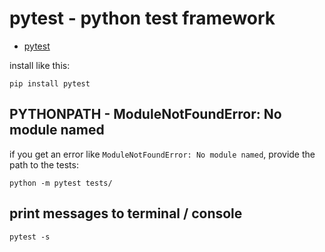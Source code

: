 # pytest - python test framework

* [pytest](https://docs.pytest.org/en/latest/)

install like this:

```
pip install pytest
```

## PYTHONPATH - ModuleNotFoundError: No module named

if you get an error like `ModuleNotFoundError: No module named`, provide the path to the tests:

```
python -m pytest tests/
```

## print messages to terminal / console

```
pytest -s
```

